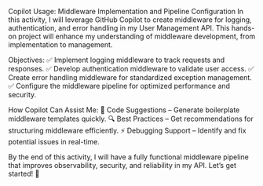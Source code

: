Copilot Usage: Middleware Implementation and Pipeline Configuration
In this activity, I will leverage GitHub Copilot to create middleware for logging, authentication, and error handling in my User Management API. This hands-on project will enhance my understanding of middleware development, from implementation to management.

Objectives:
✅ Implement logging middleware to track requests and responses.
✅ Develop authentication middleware to validate user access.
✅ Create error handling middleware for standardized exception management.
✅ Configure the middleware pipeline for optimized performance and security.

How Copilot Can Assist Me:
🚀 Code Suggestions – Generate boilerplate middleware templates quickly.
🔍 Best Practices – Get recommendations for structuring middleware efficiently.
⚡ Debugging Support – Identify and fix potential issues in real-time.

By the end of this activity, I will have a fully functional middleware pipeline that improves observability, security, and reliability in my API. Let’s get started! 🚀